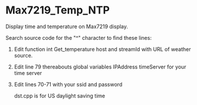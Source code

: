 # Max7219_Temp_NTP
Display time and temperature on Max7219 display.<p>
Search source code for the "^" character to find these lines: <p>
1. Edit function int Get_temperature host and streamId with URL of weather source. <p>
2. Edit line 79 thereabouts global variables IPAddress timeServer for your time server <p>
3. Edit lines 70-71 with your ssid and password <p>
dst.cpp is for US daylight saving time
